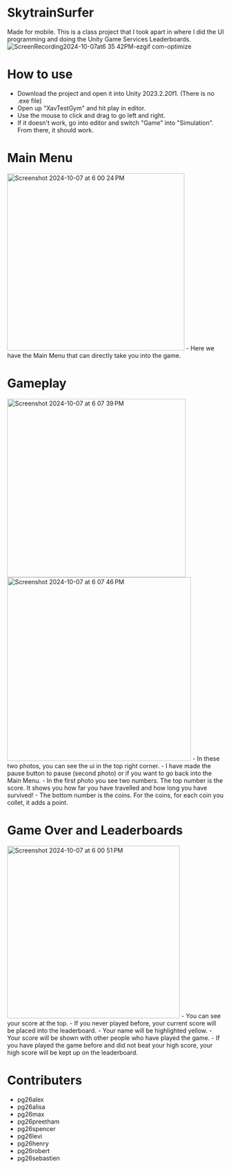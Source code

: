 # SkytrainSurfer
Made for mobile. This is a class project that I took apart in where I did the UI programming and doing the Unity Game Services Leaderboards.
![ScreenRecording2024-10-07at6 35 42PM-ezgif com-optimize](https://github.com/user-attachments/assets/c0912b75-0b5d-4145-a60d-0d5a881c7670)

# How to use
- Download the project and open it into Unity 2023.2.20f1. (There is no .exe file)  
- Open up "XavTestGym" and hit play in editor.
- Use the mouse to click and drag to go left and right.
- If it doesn't work, go into editor and switch "Game" into "Simulation". From there, it should work.

# Main Menu
<img width="411" alt="Screenshot 2024-10-07 at 6 00 24 PM" src="https://github.com/user-attachments/assets/4123f777-a000-4967-865c-e4168b32dae1">  
- Here we have the Main Menu that can directly take you into the game.

# Gameplay
<img width="414" alt="Screenshot 2024-10-07 at 6 07 39 PM" src="https://github.com/user-attachments/assets/639c6d84-18ad-4009-839a-fb26dcbb8b90">
<img width="426" alt="Screenshot 2024-10-07 at 6 07 46 PM" src="https://github.com/user-attachments/assets/ac989068-00bb-4761-91e2-29f34d27e59e">  
- In these two photos, you can see the ui in the top right corner.
- I have made the pause button to pause (second photo) or if you want to go back into the Main Menu.  
- In the first photo you see two numbers. The top number is the score. It shows you how far you have travelled and
how long you have survived!  
- The bottom number is the coins. For the coins, for each coin you collet, it adds a point.  


# Game Over and Leaderboards
<img width="400" alt="Screenshot 2024-10-07 at 6 00 51 PM" src="https://github.com/user-attachments/assets/0fb1feae-173d-4ef9-9d32-db99c2e6f8c0">  
- You can see your score at the top.
- If you never played before, your current score will be placed into the leaderboard.
- Your name will be highlighted yellow.
- Your score will be shown with other people who have played the game.
- If you have played the game before and did not beat your high score, your high score will be kept up on the leaderboard.

# Contributers
- pg26alex
- pg26alisa
- pg26max
- pg26preetham
- pg26spencer
- pg26levi
- pg26henry
- pg26robert
- pg26sebastien
